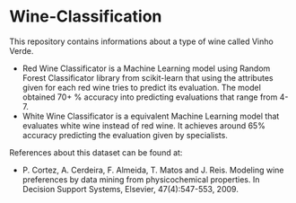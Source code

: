 # Wine-Classification
This repository contains informations about a type of wine called Vinho Verde.
- Red Wine Classificator is a Machine Learning model using Random Forest Classificator library from scikit-learn that using the attributes given for each red wine tries to predict its evaluation. The model obtained 70+ % accuracy into predicting evaluations that range from 4-7.
- White Wine Classificator is a equivalent Machine Learning model that evaluates white wine instead of red wine. It achieves around 65% accuracy predicting the evaluation given by specialists.

References about this dataset can be found at:
- P. Cortez, A. Cerdeira, F. Almeida, T. Matos and J. Reis. Modeling wine preferences by data mining from physicochemical properties. In Decision Support Systems, Elsevier, 47(4):547-553, 2009.

